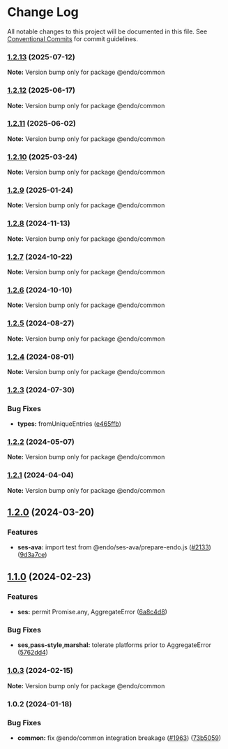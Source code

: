 # Change Log

All notable changes to this project will be documented in this file.
See [Conventional Commits](https://conventionalcommits.org) for commit guidelines.

### [1.2.13](https://github.com/endojs/endo/compare/@endo/common@1.2.12...@endo/common@1.2.13) (2025-07-12)

**Note:** Version bump only for package @endo/common





### [1.2.12](https://github.com/endojs/endo/compare/@endo/common@1.2.11...@endo/common@1.2.12) (2025-06-17)

**Note:** Version bump only for package @endo/common





### [1.2.11](https://github.com/endojs/endo/compare/@endo/common@1.2.10...@endo/common@1.2.11) (2025-06-02)

**Note:** Version bump only for package @endo/common





### [1.2.10](https://github.com/endojs/endo/compare/@endo/common@1.2.9...@endo/common@1.2.10) (2025-03-24)

**Note:** Version bump only for package @endo/common





### [1.2.9](https://github.com/endojs/endo/compare/@endo/common@1.2.8...@endo/common@1.2.9) (2025-01-24)

**Note:** Version bump only for package @endo/common





### [1.2.8](https://github.com/endojs/endo/compare/@endo/common@1.2.7...@endo/common@1.2.8) (2024-11-13)

**Note:** Version bump only for package @endo/common





### [1.2.7](https://github.com/endojs/endo/compare/@endo/common@1.2.6...@endo/common@1.2.7) (2024-10-22)

**Note:** Version bump only for package @endo/common





### [1.2.6](https://github.com/endojs/endo/compare/@endo/common@1.2.5...@endo/common@1.2.6) (2024-10-10)

**Note:** Version bump only for package @endo/common





### [1.2.5](https://github.com/endojs/endo/compare/@endo/common@1.2.4...@endo/common@1.2.5) (2024-08-27)

**Note:** Version bump only for package @endo/common





### [1.2.4](https://github.com/endojs/endo/compare/@endo/common@1.2.3...@endo/common@1.2.4) (2024-08-01)

**Note:** Version bump only for package @endo/common





### [1.2.3](https://github.com/endojs/endo/compare/@endo/common@1.2.2...@endo/common@1.2.3) (2024-07-30)


### Bug Fixes

* **types:** fromUniqueEntries ([e465ffb](https://github.com/endojs/endo/commit/e465ffb7a48fbebf0525a86a2423a5b84d8b1feb))



### [1.2.2](https://github.com/endojs/endo/compare/@endo/common@1.2.1...@endo/common@1.2.2) (2024-05-07)

**Note:** Version bump only for package @endo/common





### [1.2.1](https://github.com/endojs/endo/compare/@endo/common@1.2.0...@endo/common@1.2.1) (2024-04-04)

**Note:** Version bump only for package @endo/common





## [1.2.0](https://github.com/endojs/endo/compare/@endo/common@1.1.0...@endo/common@1.2.0) (2024-03-20)


### Features

* **ses-ava:** import test from @endo/ses-ava/prepare-endo.js ([#2133](https://github.com/endojs/endo/issues/2133)) ([9d3a7ce](https://github.com/endojs/endo/commit/9d3a7ce150b6fd6fe7c8c4cc43da411e981731ac))



## [1.1.0](https://github.com/endojs/endo/compare/@endo/common@1.0.3...@endo/common@1.1.0) (2024-02-23)


### Features

* **ses:** permit Promise.any, AggregateError ([6a8c4d8](https://github.com/endojs/endo/commit/6a8c4d8795c991cdaf542d5dcb691aae4e989d79))


### Bug Fixes

* **ses,pass-style,marshal:** tolerate platforms prior to AggregateError ([5762dd4](https://github.com/endojs/endo/commit/5762dd48e814e2e8435f666019e527d982eddbbd))



### [1.0.3](https://github.com/endojs/endo/compare/@endo/common@1.0.2...@endo/common@1.0.3) (2024-02-15)

**Note:** Version bump only for package @endo/common





### 1.0.2 (2024-01-18)


### Bug Fixes

* **common:** fix @endo/common integration breakage ([#1963](https://github.com/endojs/endo/issues/1963)) ([73b5059](https://github.com/endojs/endo/commit/73b50590b7aef7eaffe2c435286fb291bf9b22bf))
